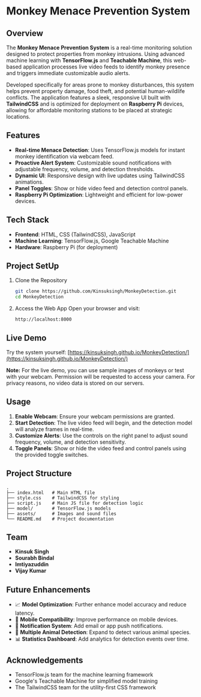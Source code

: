 # Monkey Menace Prevention System

## Overview
The **Monkey Menace Prevention System** is a real-time monitoring solution designed to protect properties from monkey intrusions. Using advanced machine learning with **TensorFlow.js** and **Teachable Machine**, this web-based application processes live video feeds to identify monkey presence and triggers immediate customizable audio alerts. 

Developed specifically for areas prone to monkey disturbances, this system helps prevent property damage, food theft, and potential human-wildlife conflicts. The application features a sleek, responsive UI built with **TailwindCSS** and is optimized for deployment on **Raspberry Pi** devices, allowing for affordable monitoring stations to be placed at strategic locations.

## Features
* **Real-time Menace Detection**: Uses TensorFlow.js models for instant monkey identification via webcam feed.
* **Proactive Alert System**: Customizable sound notifications with adjustable frequency, volume, and detection thresholds.
* **Dynamic UI**: Responsive design with live updates using TailwindCSS animations.
* **Panel Toggles**: Show or hide video feed and detection control panels.
* **Raspberry Pi Optimization**: Lightweight and efficient for low-power devices.

## Tech Stack
* **Frontend**: HTML, CSS (TailwindCSS), JavaScript
* **Machine Learning**: TensorFlow.js, Google Teachable Machine
* **Hardware**: Raspberry Pi (for deployment)

## Project SetUp
1. Clone the Repository
   ```bash
   git clone https://github.com/Kinsuksingh/MonkeyDetection.git
   cd MonkeyDetection
   ```



2. Access the Web App
   Open your browser and visit:
   ```
   http://localhost:8000
   ```

## Live Demo
Try the system yourself: [https://kinsuksingh.github.io/MonkeyDetection/](https://kinsuksingh.github.io/MonkeyDetection/)

**Note:** For the live demo, you can use sample images of monkeys or test with your webcam. Permission will be requested to access your camera. For privacy reasons, no video data is stored on our servers.

## Usage
1. **Enable Webcam**: Ensure your webcam permissions are granted.
2. **Start Detection**: The live video feed will begin, and the detection model will analyze frames in real-time.
3. **Customize Alerts**: Use the controls on the right panel to adjust sound frequency, volume, and detection sensitivity.
4. **Toggle Panels**: Show or hide the video feed and control panels using the provided toggle switches.

## Project Structure
```
.
├── index.html   # Main HTML file
├── style.css    # TailwindCSS for styling
├── script.js    # Main JS file for detection logic
├── model/       # TensorFlow.js models
├── assets/      # Images and sound files
└── README.md    # Project documentation
```

## Team
* **Kinsuk Singh**
* **Sourabh Bindal**
* **Imtiyazuddin**
* **Vijay Kumar**

## Future Enhancements
* 📈 **Model Optimization**: Further enhance model accuracy and reduce latency.
* 📲 **Mobile Compatibility**: Improve performance on mobile devices.
* 🔔 **Notification System**: Add email or app push notifications.
* 🔄 **Multiple Animal Detection**: Expand to detect various animal species.
* 📊 **Statistics Dashboard**: Add analytics for detection events over time.


## Acknowledgements
* TensorFlow.js team for the machine learning framework
* Google's Teachable Machine for simplified model training
* The TailwindCSS team for the utility-first CSS framework
